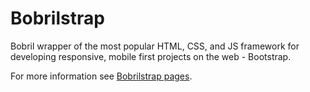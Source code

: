 # Bobrilstrap
Bobril wrapper of the most popular HTML, CSS, and JS framework for developing responsive, mobile first projects on the web - Bootstrap.

For more information see [Bobrilstrap pages](http://keeema.github.io/bobrilstrap).
